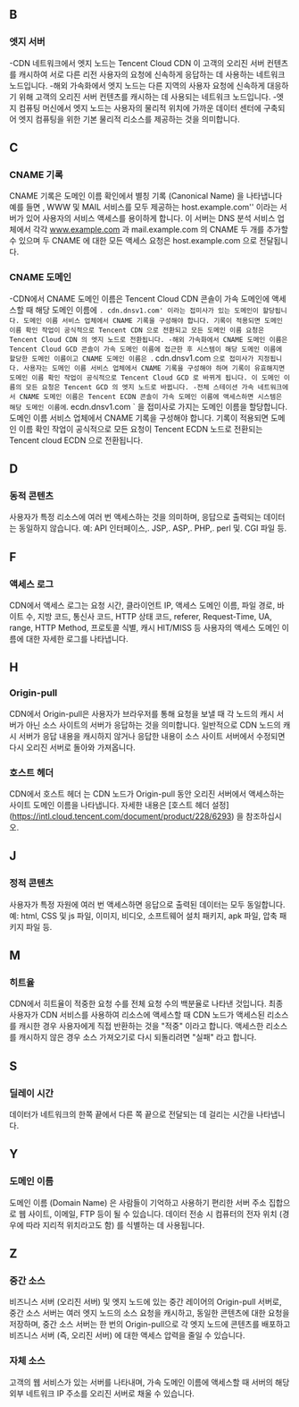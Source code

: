 ## B

### 엣지 서버

-CDN 네트워크에서 엣지 노드는 Tencent Cloud CDN 이 고객의 오리진 서버 컨텐츠를 캐시하여 서로 다른 리전 사용자의 요청에 신속하게 응답하는 데 사용하는 네트워크 노드입니다.
-해외 가속화에서 엣지 노드는 다른 지역의 사용자 요청에 신속하게 대응하기 위해 고객의 오리진 서버 컨텐츠를 캐시하는 데 사용되는 네트워크 노드입니다.
-엣지 컴퓨팅 머신에서 엣지 노드는 사용자의 물리적 위치에 가까운 데이터 센터에 구축되어 엣지 컴퓨팅을 위한 기본 물리적 리소스를 제공하는 것을 의미합니다.

## C

### CNAME 기록

CNAME 기록은 도메인 이름 확인에서 별칭 기록 (Canonical Name) 을 나타냅니다
예를 들면 , WWW 및 MAIL 서비스를 모두 제공하는 host.example.com'' 이라는 서버가 있어 사용자의 서비스 액세스를 용이하게 합니다. 이 서버는 DNS 분석 서비스 업체에서 각각 www.example.com 과 mail.example.com 의 CNAME 두 개를 추가할 수 있으며 두 CNAME 에 대한 모든 액세스 요청은 host.example.com 으로 전달됩니다.

### CNAME 도메인

-CDN에서 CNAME 도메인 이름은 Tencent Cloud CDN 콘솔이 가속 도메인에 액세스할 때 해당 도메인 이름에 `. cdn.dnsv1.com' 이라는 접미사가 있는 도메인이 할당됩니다. 도메인 이름 서비스 업체에서 CNAME 기록을 구성해야 합니다. 기록이 적용되면 도메인 이름 확인 작업이 공식적으로 Tencent CDN 으로 전환되고 모든 도메인 이름 요청은 Tencent Cloud CDN 의 엣지 노드로 전환됩니다.
-해외 가속화에서 CNAME 도메인 이름은 Tencent Cloud GCD 콘솔이 가속 도메인 이름에 접근한 후 시스템이 해당 도메인 이름에 할당한 도메인 이름이고 CNAME 도메인 이름은 `. cdn.dnsv1.com ` 으로 접미사가 지정됩니다. 사용자는 도메인 이름 서비스 업체에서 CNAME 기록을 구성해야 하며 기록이 유효해지면 도메인 이름 확인 작업이 공식적으로 Tencent Cloud GCD 로 바뀌게 됩니다. 이 도메인 이름의 모든 요청은 Tencent GCD 의 엣지 노드로 바뀝니다.
-전체 스테이션 가속 네트워크에서 CNAME 도메인 이름은 Tencent ECDN 콘솔이 가속 도메인 이름에 액세스하면 시스템은 해당 도메인 이름에 `. ecdn.dnsv1.com ` 을 접미사로 가지는 도메인 이름을 할당합니다. 도메인 이름 서비스 업체에서 CNAME 기록을 구성해야 합니다. 기록이 적용되면 도메인 이름 확인 작업이 공식적으로 모든 요청이 Tencent ECDN 노드로 전환되는 Tencent cloud ECDN 으로 전환됩니다. 

## D

### 동적 콘텐츠

사용자가 특정 리소스에 여러 번 액세스하는 것을 의미하며, 응답으로 출력되는 데이터는 동일하지 않습니다. 예: API 인터페이스,. JSP,. ASP,. PHP,. perl 및. CGI 파일 등.

## F

### 액세스 로그

CDN에서 액세스 로그는 요청 시간, 클라이언트 IP, 액세스 도메인 이름, 파일 경로, 바이트 수, 지방 코드, 통신사 코드, HTTP 상태 코드, referer, Request-Time, UA, range, HTTP Method, 프로토콜 식별, 캐시 HIT/MISS 등 사용자의 액세스 도메인 이름에 대한 자세한 로그를 나타냅니다.

## H

### Origin-pull

CDN에서 Origin-pull은 사용자가 브라우저를 통해 요청을 보낼 때 각 노드의 캐시 서버가 아닌 소스 사이트의 서버가 응답하는 것을 의미합니다. 일반적으로 CDN 노드의 캐시 서버가 응답 내용을 캐시하지 않거나 응답한 내용이 소스 사이트 서버에서 수정되면 다시 오리진 서버로 돌아와 가져옵니다.

### 호스트 헤더

CDN에서 호스트 헤더 는 CDN 노드가 Origin-pull 동안 오리진 서버에서 액세스하는 사이트 도메인 이름을 나타냅니다. 자세한 내용은 [호스트 헤더 설정] (https://intl.cloud.tencent.com/document/product/228/6293) 을 참조하십시오.

## J

### 정적 콘텐츠

사용자가 특정 자원에 여러 번 액세스하면 응답으로 출력된 데이터는 모두 동일합니다. 예: html, CSS 및 js 파일, 이미지, 비디오, 소프트웨어 설치 패키지, apk 파일, 압축 패키지 파일 등.

## M

### 히트율

CDN에서 히트율이 적중한 요청 수를 전체 요청 수의 백분율로 나타낸 것입니다. 최종 사용자가 CDN 서비스를 사용하여 리소스에 액세스할 때 CDN 노드가 액세스된 리소스를 캐시한 경우 사용자에게 직접 반환하는 것을 "적중" 이라고 합니다. 액세스한 리소스를 캐시하지 않은 경우 소스 가져오기로 다시 되돌리려면 "실패" 라고 합니다.

## S

### 딜레이 시간

데이터가 네트워크의 한쪽 끝에서 다른 쪽 끝으로 전달되는 데 걸리는 시간을 나타냅니다.

## Y

### 도메인 이름

도메인 이름 (Domain Name) 은 사람들이 기억하고 사용하기 편리한 서버 주소 집합으로 웹 사이트, 이메일, FTP 등이 될 수 있습니다. 데이터 전송 시 컴퓨터의 전자 위치 (경우에 따라 지리적 위치라고도 함) 를 식별하는 데 사용됩니다.

## Z

### 중간 소스

비즈니스 서버 (오리진 서버) 및 엣지 노드에 있는 중간 레이어의 Origin-pull 서버로, 중간 소스 서버는 여러 엣지 노드의 소스 요청을 캐시하고, 동일한 콘텐츠에 대한 요청을 저장하며, 중간 소스 서버는 한 번의 Origin-pull으로 각 엣지 노드에 콘텐츠를 배포하고 비즈니스 서버 (즉, 오리진 서버) 에 대한 액세스 압력을 줄일 수 있습니다.

### 자체 소스

고객의 웹 서비스가 있는 서버를 나타내며, 가속 도메인 이름에 액세스할 때 서버의 해당 외부 네트워크 IP 주소를 오리진 서버로 채울 수 있습니다.
